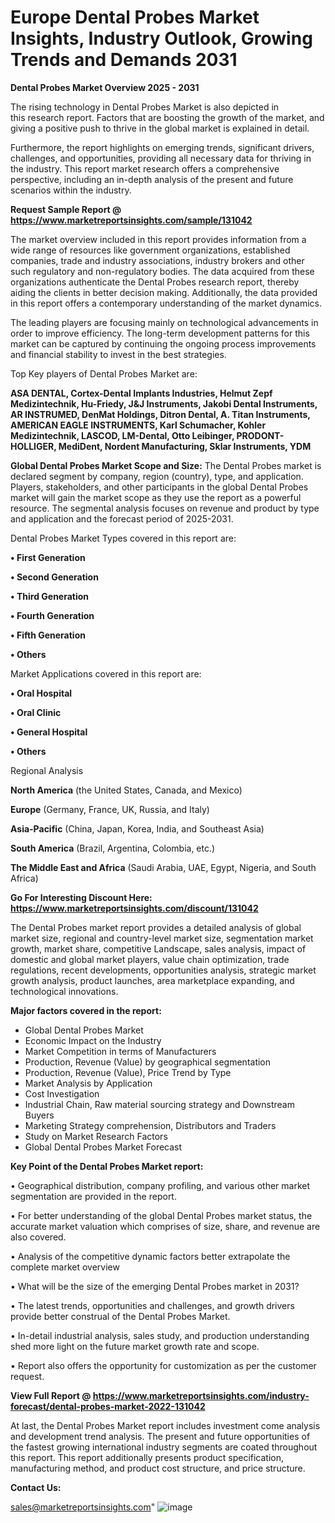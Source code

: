 # Europe Dental Probes Market Insights, Industry Outlook, Growing Trends and Demands 2031

<Strong> Dental Probes Market Overview 2025 - 2031</strong>

The rising technology in Dental Probes Market is also depicted in this research report. Factors that are boosting the growth of the market, and giving a positive push to thrive in the global market is explained in detail.

Furthermore, the report highlights on emerging trends, significant drivers, challenges, and opportunities, providing all necessary data for thriving in the industry. This report market research offers a comprehensive perspective, including an in-depth analysis of the present and future scenarios within the industry.

<strong>Request Sample Report @ <a href=https://www.marketreportsinsights.com/sample/131042>https://www.marketreportsinsights.com/sample/131042</a></strong>

The market overview included in this report provides information from a wide range of resources like government organizations, established companies, trade and industry associations, industry brokers and other such regulatory and non-regulatory bodies. The data acquired from these organizations authenticate the Dental Probes research report, thereby aiding the clients in better decision making. Additionally, the data provided in this report offers a contemporary understanding of the market dynamics.

The leading players are focusing mainly on technological advancements in order to improve efficiency. The long-term development patterns for this market can be captured by continuing the ongoing process improvements and financial stability to invest in the best strategies.

Top Key players of Dental Probes Market are:

<strong>ASA DENTAL, Cortex-Dental Implants Industries, Helmut Zepf Medizintechnik, Hu-Friedy, J&J Instruments, Jakobi Dental Instruments, AR INSTRUMED, DenMat Holdings, Ditron Dental, A. Titan Instruments, AMERICAN EAGLE INSTRUMENTS, Karl Schumacher, Kohler Medizintechnik, LASCOD, LM-Dental, Otto Leibinger, PRODONT-HOLLIGER, MediDent, Nordent Manufacturing, Sklar Instruments, YDM</strong>

<strong><b>Global Dental Probes Market Scope and Size:</b></strong>
The Dental Probes market is declared segment by company, region (country), type, and application. Players, stakeholders, and other participants in the global Dental Probes market will gain the market scope as they use the report as a powerful resource. The segmental analysis focuses on revenue and product by type and application and the forecast period of 2025-2031.

Dental Probes Market Types covered in this report are:

<strong>• First Generation

• Second Generation

• Third Generation

• Fourth Generation

• Fifth Generation

• Others</strong>

Market Applications covered in this report are:

<strong>• Oral Hospital

• Oral Clinic

• General Hospital

• Others</strong> 

Regional Analysis

<strong>North America</strong> (the United States, Canada, and Mexico)

<strong>Europe</strong> (Germany, France, UK, Russia, and Italy)

<strong>Asia-Pacific</strong> (China, Japan, Korea, India, and Southeast Asia)

<strong>South America</strong> (Brazil, Argentina, Colombia, etc.)

<strong>The Middle East and Africa</strong> (Saudi Arabia, UAE, Egypt, Nigeria, and South Africa)

<strong>Go For Interesting Discount Here: <a href=https://www.marketreportsinsights.com/discount/131042>https://www.marketreportsinsights.com/discount/131042</a></strong>

The Dental Probes market report provides a detailed analysis of global market size, regional and country-level market size, segmentation market growth, market share, competitive Landscape, sales analysis, impact of domestic and global market players, value chain optimization, trade regulations, recent developments, opportunities analysis, strategic market growth analysis, product launches, area marketplace expanding, and technological innovations.

<strong><b>Major factors covered in the report:</b></strong>
<ul>
  <li>Global Dental Probes Market </li>
  <li>Economic Impact on the Industry</li>
  <li>Market Competition in terms of Manufacturers</li>
  <li>Production, Revenue (Value) by geographical segmentation</li>
  <li>Production, Revenue (Value), Price Trend by Type</li>
  <li>Market Analysis by Application</li>
  <li>Cost Investigation</li>
  <li>Industrial Chain, Raw material sourcing strategy and Downstream Buyers</li>
  <li>Marketing Strategy comprehension, Distributors and Traders</li>
  <li>Study on Market Research Factors</li>
  <li>Global Dental Probes Market Forecast</li>
</ul>

<strong><b>Key Point of the Dental Probes Market report:</b></strong>

• Geographical distribution, company profiling, and various other market segmentation are provided in the report.

• For better understanding of the global Dental Probes market status, the accurate market valuation which comprises of size, share, and revenue are also covered.

• Analysis of the competitive dynamic factors better extrapolate the complete market overview

• What will be the size of the emerging Dental Probes market in 2031?

• The latest trends, opportunities and challenges, and growth drivers provide better construal of the Dental Probes Market.

• In-detail industrial analysis, sales study, and production understanding shed more light on the future market growth rate and scope.

• Report also offers the opportunity for customization as per the customer request.

<strong><b>View Full Report @ <a href=https://www.marketreportsinsights.com/industry-forecast/dental-probes-market-2022-131042>https://www.marketreportsinsights.com/industry-forecast/dental-probes-market-2022-131042</a></b></strong>


At last, the Dental Probes Market report includes investment come analysis and development trend analysis. The present and future opportunities of the fastest growing international industry segments are coated throughout this report. This report additionally presents product specification, manufacturing method, and product cost structure, and price structure.

<strong>Contact Us:</strong>

sales@marketreportsinsights.com"
![image](https://github.com/user-attachments/assets/16b15de7-fbf0-4161-aa6e-3d905f1f4efb)
